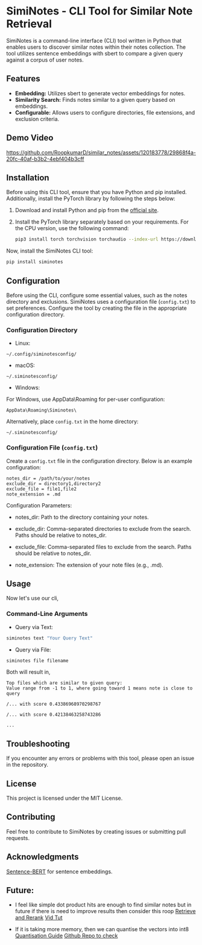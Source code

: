 # SimiNotes - CLI Tool for Similar Note Retrieval

SimiNotes is a command-line interface (CLI) tool written in Python that enables users to discover similar notes within their
notes collection. The tool utilizes sentence embeddings with sbert to compare a given query against a corpus of user notes.

## Features

- **Embedding:** Utilizes sbert to generate vector embeddings for notes.
- **Similarity Search:** Finds notes similar to a given query based on embeddings.
- **Configurable:** Allows users to configure directories, file extensions, and exclusion criteria.

## Demo Video

https://github.com/RoopkumarD/similar_notes/assets/120183778/29868f4a-20fc-40af-b3b2-4ebf404b3cff

## Installation

Before using this CLI tool, ensure that you have Python and pip installed. Additionally, install the PyTorch library by
following the steps below:

1. Download and install Python and pip from the [official site](https://www.python.org/).
2. Install the PyTorch library separately based on your requirements. For the CPU version, use the following command:

    ```bash
    pip3 install torch torchvision torchaudio --index-url https://download.pytorch.org/whl/cpu
    ```

Now, install the SimiNotes CLI tool:

```bash
pip install siminotes
```

## Configuration

Before using the CLI, configure some essential values, such as the notes directory and exclusions. SimiNotes uses a
configuration file (`config.txt`) to set preferences. Configure the tool by creating the file in the appropriate configuration
directory.

### Configuration Directory

- Linux:

```plaintext
~/.config/siminotesconfig/
```

- macOS:

```plaintext
~/.siminotesconfig/
```

- Windows:

For Windows, use AppData\Roaming for per-user configuration:

```plaintext
AppData\Roaming\Siminotes\
```

Alternatively, place `config.txt` in the home directory:

```plaintext
~/.siminotesconfig/
```

### Configuration File (`config.txt`)

Create a `config.txt` file in the configuration directory. Below is an example configuration:

```plaintext
notes_dir = /path/to/your/notes
exclude_dir = directory1,directory2
exclude_file = file1,file2
note_extension = .md
```

Configuration Parameters:

- notes_dir: Path to the directory containing your notes.

- exclude_dir: Comma-separated directories to exclude from the search. Paths should be relative to notes_dir.

- exclude_file: Comma-separated files to exclude from the search. Paths should be relative to notes_dir.

- note_extension: The extension of your note files (e.g., .md).

## Usage

Now let's use our cli,

### Command-Line Arguments

- Query via Text:

```bash
siminotes text "Your Query Text"
```

- Query via File:

```bash
siminotes file filename
```

Both will result in,

```
Top files which are similar to given query:
Value range from -1 to 1, where going toward 1 means note is close to query

/... with score 0.43386968970298767

/... with score 0.42138463258743286

...

```

## Troubleshooting

If you encounter any errors or problems with this tool, please open an issue in the repository.

## License

This project is licensed under the MIT License.

## Contributing

Feel free to contribute to SimiNotes by creating issues or submitting pull requests.

## Acknowledgments

[Sentence-BERT](https://www.sbert.net/index.html) for sentence embeddings.

## Future:

- I feel like simple dot product hits are enough to find similar notes but in future if there is need to 
improve results then consider this roop
[Retrieve and Rerank](https://www.sbert.net/examples/applications/retrieve_rerank/README.html)
[Vid Tut](https://youtu.be/zMDBc_Q9Ark?feature=shared)

- If it is taking more memory, then we can quantise the vectors into int8
[Quantisation Guide](https://www.sbert.net/examples/training/distillation/README.html#quantization)
[Github Repo to check](https://github.com/davidberenstein1957/fast-sentence-transformers)

